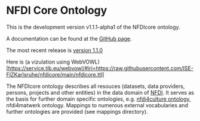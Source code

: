 # NFDI Core Ontology

This is the development version v1.1.1-alpha1 of the NFDIcore ontology.

A documentation can be found at the [GitHub page](https://ise-fizkarlsruhe.github.io/nfdicore/).

The most recent release is [version 1.1.0](https://github.com/ISE-FIZKarlsruhe/nfdicore/tree/v1.1.0)

Here is (a vizulation using WebVOWL)[https://service.tib.eu/webvowl/#iri=https://raw.githubusercontent.com/ISE-FIZKarlsruhe/nfdicore/main/nfdicore.ttl]


The NFDIcore ontology describes all resouces (datasets, data providers, persons, projects and other entities) in the data domain of [NFDI](https://www.nfdi.de/). It serves as the basis for further domain specific ontologies, e.g. [nfdi4culture ontology](https://github.com/ISE-FIZKarlsruhe/nfdi4culture-ontology), nfdi4matwerk ontology. Mappings to numerous external vocabularies and further ontologies are provided (see mappings directory).

